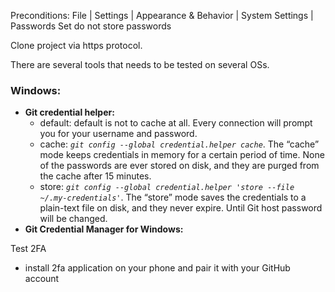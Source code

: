 Preconditions:
File | Settings | Appearance & Behavior | System Settings | Passwords
Set do not store passwords

Clone project via https protocol.

There are several tools that needs to be tested on several OSs.

### **Windows:**
- **Git credential helper:**
    - default: default is not to cache at all. Every connection will prompt you for your username and password.
    - cache: _`git config --global credential.helper cache`_. The “cache” mode keeps credentials in memory for a certain period of time. None of the passwords are ever stored on disk, and they are purged from the cache after 15 minutes.
    - store: _`git config --global credential.helper 'store --file ~/.my-credentials'`_. The “store” mode saves the credentials to a plain-text file on disk, and they never expire. Until Git host password will be changed.
- **Git Credential Manager for Windows:**


Test 2FA
 - install 2fa application on your phone and pair it with your GitHub account 
